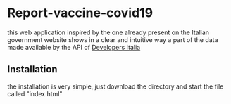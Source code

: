 # Report-vaccine-covid19

this web application inspired by the one already present on the Italian government website shows in a clear and intuitive way a part of the data made available by the API of [Developers Italia](https://github.com/italia)

## Installation

the installation is very simple, just download the directory and start the file called "index.html"


